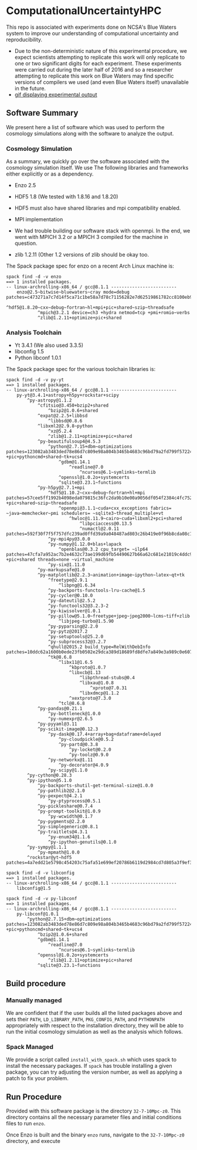 # ComputationalUncertaintyHPC
This repo is associated with experiments done on NCSA's Blue Waters system to improve our understanding of computational uncertainty and reproducibility.
* Due to the non-deterministic nature of this experimental procedure, we expect scientists attempting to replicate this work will only replicate to one or two significant digits for each experiment. These experiments were carried out during the later half of 2016 and so a researcher attempting to replicate this work on Blue Waters may find specific versions of compilers we used (and even Blue Waters itself) unavailable in the future.
* [gif displaying experimental output](http://stanford.edu/~vcs/animated.gif)

## Software Summary

We present here a list of software which was used to perform the cosmology simulations along with the software to analyze the output.

### Cosmology Simulation

As a summary, we quickly go over the software associated with the cosmology simulation itself. We use The following libraries and frameworks either explicitly or as a dependency.

- Enzo 2.5
- HDF5 1.8 (We tested with 1.8.16 and 1.8.20)
 - HDF5 must also have shared libraries and mpi compatibility enabled.
- MPI implementation
 - We had trouble building our software stack with openmpi. In the end, we went with MPICH 3.2 or a MPICH 3 compiled for the machine in question.

- zlib 1.2.11 (Other 1.2 versions of zlib should be okay too.

The Spack package spec for enzo on a recent Arch Linux machine is: 

```
spack find -d -v enzo
==> 1 installed packages.
-- linux-archrolling-x86_64 / gcc@8.1.1 -------------------------
    enzo@2.5~bitwise~bluewaters~cray mode=debug patches=c473271a7c7d14f5ca71c1be58a7d78c71156282e7d62519861782cc8100eb9c,fac46ec62d9dcc4aaf3808c39d7ce7f4a84d983e18f2d0f5f52f129ef5a42380
        ^hdf5@1.8.20~cxx~debug~fortran~hl+mpi+pic+shared~szip~threadsafe
            ^mpich@3.2.1 device=ch3 +hydra netmod=tcp +pmi+romio~verbs
            ^zlib@1.2.11+optimize+pic+shared
```

### Analysis Toolchain

- Yt 3.4.1 (We also used 3.3.5)
- libconfig 1.5
- Python libconf 1.0.1

The Spack package spec for the various toolchain libraries is:

```
spack find -d -v py-yt                                                                                  
==> 1 installed packages.
-- linux-archrolling-x86_64 / gcc@8.1.1 -------------------------
    py-yt@3.4.1+astropy+h5py+rockstar+scipy
        ^py-astropy@1.1.2
            ^cfitsio@3.450+bzip2+shared
                ^bzip2@1.0.6+shared
            ^expat@2.2.5+libbsd
                ^libbsd@0.8.6
            ^libxml2@2.9.8~python
                ^xz@5.2.4
                ^zlib@1.2.11+optimize+pic+shared
            ^py-beautifulsoup4@4.5.3
                ^python@2.7.15+dbm~optimizations patches=123082ab3483ded78e86d7c809e98a804b3465b4683c96bd79a2fd799f572244 +pic+pythoncmd+shared~tk+ucs4
                    ^gdbm@1.14.1
                        ^readline@7.0
                            ^ncurses@6.1~symlinks~termlib
                    ^openssl@1.0.2o+systemcerts
                    ^sqlite@3.23.1~functions
            ^py-h5py@2.7.1+mpi
                ^hdf5@1.10.2~cxx~debug~fortran+hl+mpi patches=57cee5ff1992b4098eda079815c36fc2da9b10e00a9056df054f2384c4fc7523 +pic+shared~szip~threadsafe
                    ^openmpi@3.1.1~cuda+cxx_exceptions fabrics= ~java~memchecker~pmi schedulers= ~sqlite3~thread_multiple+vt
                        ^hwloc@1.11.9~cairo~cuda+libxml2+pci+shared
                            ^libpciaccess@0.13.5
                            ^numactl@2.0.11 patches=592f30f7f5f757dfc239ad0ffd39a9a048487ad803c26b419e0f96b8cda08c1a
                ^py-mpi4py@3.0.0
                ^py-numpy@1.12.0+blas+lapack
                    ^openblas@0.3.2 cpu_target= ~ilp64 patches=47cfa7a952ac7b2e4632c73ae199d69fb54490627b66a62c681e21019c4ddc9d +pic+shared threads=none ~virtual_machine
                ^py-six@1.11.0
            ^py-markupsafe@1.0
            ^py-matplotlib@2.2.3~animation+image~ipython~latex~qt+tk
                ^freetype@2.9.1
                    ^libpng@1.6.34
                ^py-backports-functools-lru-cache@1.5
                ^py-cycler@0.10.0
                ^py-dateutil@2.5.2
                ^py-functools32@3.2.3-2
                ^py-kiwisolver@1.0.1
                ^py-pillow@5.1.0~freetype+jpeg~jpeg2000~lcms~tiff+zlib
                    ^libjpeg-turbo@1.5.90
                ^py-pyparsing@2.2.0
                ^py-pytz@2017.2
                ^py-setuptools@25.2.0
                ^py-subprocess32@3.2.7
                ^qhull@2015.2 build_type=RelWithDebInfo patches=10ddc62a1600b0ede23fb0502e29dca389d18689fd8dfe7a849e3a989c0e607e
                ^tk@8.6.8
                    ^libx11@1.6.5
                        ^kbproto@1.0.7
                        ^libxcb@1.13
                            ^libpthread-stubs@0.4
                            ^libxau@1.0.8
                                ^xproto@7.0.31
                            ^libxdmcp@1.1.2
                        ^xextproto@7.3.0
                    ^tcl@8.6.8
            ^py-pandas@0.21.1
                ^py-bottleneck@1.0.0
                ^py-numexpr@2.6.5
            ^py-pyyaml@3.11
            ^py-scikit-image@0.12.3
                ^py-dask@0.17.4+array+bag+dataframe+delayed
                    ^py-cloudpickle@0.5.2
                    ^py-partd@0.3.8
                        ^py-locket@0.2.0
                        ^py-toolz@0.9.0
                ^py-networkx@1.11
                    ^py-decorator@4.0.9
                ^py-scipy@1.1.0
        ^py-cython@0.28.3
        ^py-ipython@5.1.0
            ^py-backports-shutil-get-terminal-size@1.0.0
            ^py-pathlib2@2.1.0
            ^py-pexpect@4.2.1
                ^py-ptyprocess@0.5.1
            ^py-pickleshare@0.7.4
            ^py-prompt-toolkit@1.0.9
                ^py-wcwidth@0.1.7
            ^py-pygments@2.2.0
            ^py-simplegeneric@0.8.1
            ^py-traitlets@4.3.1
                ^py-enum34@1.1.6
                ^py-ipython-genutils@0.1.0
        ^py-sympy@1.1.1
            ^py-mpmath@1.0.0
        ^rockstar@yt~hdf5 patches=4a7edd21e5798c454203c75afa51e699ef20786b6119d2984cd7d805a3f9ef3d,b6adb7547f156d6b07f3ba649f8554c9cfdcdad8109aeacbe8b6f8aaced1b797
```

```
spack find -d -v libconfig 
==> 1 installed packages.
-- linux-archrolling-x86_64 / gcc@8.1.1 -------------------------
    libconfig@1.5
```

```
spack find -d -v py-libconf
==> 1 installed packages.
-- linux-archrolling-x86_64 / gcc@8.1.1 -------------------------
    py-libconf@1.0.1
        ^python@2.7.15+dbm~optimizations patches=123082ab3483ded78e86d7c809e98a804b3465b4683c96bd79a2fd799f572244 +pic+pythoncmd+shared~tk+ucs4
            ^bzip2@1.0.6+shared
            ^gdbm@1.14.1
                ^readline@7.0
                    ^ncurses@6.1~symlinks~termlib
            ^openssl@1.0.2o+systemcerts
                ^zlib@1.2.11+optimize+pic+shared
            ^sqlite@3.23.1~functions
```

## Build procedure

### Manually managed

We are confident that if the user builds all the listed packages above and sets their `PATH`, `LD_LIBRARY_PATH`, `PKG_CONFIG_PATH`, and `PYTHONPATH` appropriately with respect to the installation directory, they will be able to run the initial cosmology simulation as well as the analysis which follows.

### Spack Managed

We provide a script called `install_with_spack.sh` which uses spack to install the necessary packages. If `spack` has trouble installing a given package, you can try adjusting the version number, as well as applying a patch to fix your problem.

## Run Procedure

Provided with this software package is the directory `32-7-10Mpc-z0`. This directory contains all the necessary parameter files and initial conditions files to run `enzo`.

Once Enzo is built and the binary `enzo` runs, navigate to the `32-7-10Mpc-z0` directory, and execute
